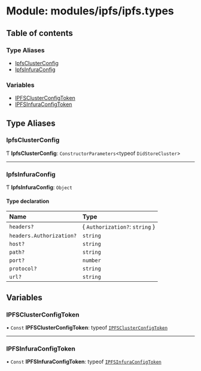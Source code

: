 # Module: modules/ipfs/ipfs.types

## Table of contents

### Type Aliases

- [IpfsClusterConfig](modules_ipfs_ipfs_types.md#ipfsclusterconfig)
- [IpfsInfuraConfig](modules_ipfs_ipfs_types.md#ipfsinfuraconfig)

### Variables

- [IPFSClusterConfigToken](modules_ipfs_ipfs_types.md#ipfsclusterconfigtoken)
- [IPFSInfuraConfigToken](modules_ipfs_ipfs_types.md#ipfsinfuraconfigtoken)

## Type Aliases

### IpfsClusterConfig

Ƭ **IpfsClusterConfig**: `ConstructorParameters`<typeof `DidStoreCluster`\>

___

### IpfsInfuraConfig

Ƭ **IpfsInfuraConfig**: `Object`

#### Type declaration

| Name | Type |
| :------ | :------ |
| `headers?` | { `Authorization?`: `string`  } |
| `headers.Authorization?` | `string` |
| `host?` | `string` |
| `path?` | `string` |
| `port?` | `number` |
| `protocol?` | `string` |
| `url?` | `string` |

## Variables

### IPFSClusterConfigToken

• `Const` **IPFSClusterConfigToken**: typeof [`IPFSClusterConfigToken`](modules_ipfs_ipfs_types.md#ipfsclusterconfigtoken)

___

### IPFSInfuraConfigToken

• `Const` **IPFSInfuraConfigToken**: typeof [`IPFSInfuraConfigToken`](modules_ipfs_ipfs_types.md#ipfsinfuraconfigtoken)

